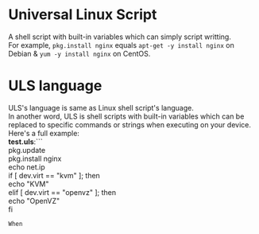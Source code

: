 # Universal Linux Script
A shell script with built-in variables which can simply script writting.  
For example, ```pkg.install nginx``` equals ```apt-get -y install nginx``` on Debian & ```yum -y install nginx``` on CentOS.  
  
# ULS language  
ULS's language is same as Linux shell script's language.  
In another word, ULS is shell scripts with built-in variables which can be replaced to specific commands or strings when executing on your device.  
Here's a full example:  
**test.uls**:```   
pkg.update  
pkg.install nginx  
echo net.ip  
if [ dev.virt == "kvm" ]; then  
    echo "KVM"  
elif [ dev.virt == "openvz" ]; then  
    echo "OpenVZ"  
fi  
```  
When
